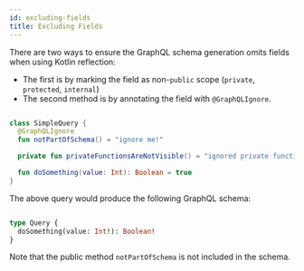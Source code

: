 ```yaml
---
id: excluding-fields
title: Excluding Fields
---
```

There are two ways to ensure the GraphQL schema generation omits fields when using Kotlin reflection:

-   The first is by marking the field as non-`public` scope (`private`, `protected`, `internal`)
-   The second method is by annotating the field with `@GraphQLIgnore`.

```kotlin

class SimpleQuery {
  @GraphQLIgnore
  fun notPartOfSchema() = "ignore me!"

  private fun privateFunctionsAreNotVisible() = "ignored private function"

  fun doSomething(value: Int): Boolean = true
}

```

The above query would produce the following GraphQL schema:

```graphql

type Query {
  doSomething(value: Int!): Boolean!
}

```

Note that the public method `notPartOfSchema` is not included in the schema.
